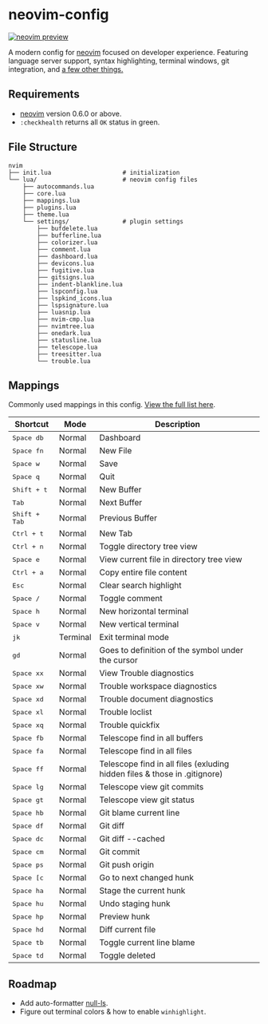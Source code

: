 # neovim-config

[![neovim preview](https://gateway.pinata.cloud/ipfs/QmamHwPGgpDQGRwvR7SVZXmScBxUv43nd6N4QjtUNPgwLK?preview=1 "neovim preview")](https://gateway.pinata.cloud/ipfs/QmamHwPGgpDQGRwvR7SVZXmScBxUv43nd6N4QjtUNPgwLK?preview=1)

A modern config for [neovim](https://neovim.io/) focused on developer experience. Featuring language server support, syntax highlighting, terminal windows, git integration, and [a few other things.](https://github.com/ahashim/neovim-config/blob/main/lua/plugins.lua)

## Requirements

- [neovim](https://neovim.io/) version 0.6.0 or above.
- `:checkhealth` returns all `OK` status in green.

## File Structure

```
nvim
├── init.lua                    # initialization
└── lua/                        # neovim config files
    ├── autocommands.lua
    ├── core.lua
    ├── mappings.lua
    ├── plugins.lua
    ├── theme.lua
    └── settings/               # plugin settings
        ├── bufdelete.lua
        ├── bufferline.lua
        ├── colorizer.lua
        ├── comment.lua
        ├── dashboard.lua
        ├── devicons.lua
        ├── fugitive.lua
        ├── gitsigns.lua
        ├── indent-blankline.lua
        ├── lspconfig.lua
        ├── lspkind_icons.lua
        ├── lspsignature.lua
        ├── luasnip.lua
        ├── nvim-cmp.lua
        ├── nvimtree.lua
        ├── onedark.lua
        ├── statusline.lua
        ├── telescope.lua
        ├── treesitter.lua
        └── trouble.lua
```

## Mappings

Commonly used mappings in this config. [View the full list here](https://github.com/ahashim/neovim-config/blob/main/lua/mappings.lua#L27).

| Shortcut                  | Mode                  | Description                                                                 |
| ------------------------- | --------------------- | --------------------------------------------------------------------------- |
| <kbd>Space db</kbd>       | Normal                | Dashboard                                                                   |
| <kbd>Space fn</kbd>       | Normal                | New File                                                                    |
| <kbd>Space w</kbd>        | Normal                | Save                                                                        |
| <kbd>Space q</kbd>        | Normal                | Quit                                                                        |
| <kbd>Shift + t</kbd>      | Normal                | New Buffer                                                                  |
| <kbd>Tab</kbd>            | Normal                | Next Buffer                                                                 |
| <kbd>Shift + Tab</kbd>    | Normal                | Previous Buffer                                                             |
| <kbd>Ctrl + t</kbd>       | Normal                | New Tab                                                                     |
| <kbd>Ctrl + n</kbd>       | Normal                | Toggle directory tree view                                                  |
| <kbd>Space e</kbd>        | Normal                | View current file in directory tree view                                    |
| <kbd>Ctrl + a</kbd>       | Normal                | Copy entire file content                                                    |
| <kbd>Esc</kbd>            | Normal                | Clear search highlight                                                      |
| <kbd>Space /</kbd>        | Normal                | Toggle comment                                                              |
| <kbd>Space h</kbd>        | Normal                | New horizontal terminal                                                     |
| <kbd>Space v</kbd>        | Normal                | New vertical terminal                                                       |
| <kbd>jk</kbd>             | Terminal              | Exit terminal mode                                                          |
| <kbd>gd</kbd>             | Normal                | Goes to definition of the symbol under the cursor                           |
| <kbd>Space xx</kbd>       | Normal                | View Trouble diagnostics                                                    |
| <kbd>Space xw</kbd>       | Normal                | Trouble workspace diagnostics                                               |
| <kbd>Space xd</kbd>       | Normal                | Trouble document diagnostics                                                |
| <kbd>Space xl</kbd>       | Normal                | Trouble loclist                                                             |
| <kbd>Space xq</kbd>       | Normal                | Trouble quickfix                                                            |
| <kbd>Space fb</kbd>       | Normal                | Telescope find in all buffers                                               |
| <kbd>Space fa</kbd>       | Normal                | Telescope find in all files                                                 |
| <kbd>Space ff</kbd>       | Normal                | Telescope find in all files (exluding hidden files & those in .gitignore)   |
| <kbd>Space lg</kbd>       | Normal                | Telescope view git commits                                                  |
| <kbd>Space gt</kbd>       | Normal                | Telescope view git status                                                   |
| <kbd>Space hb</kbd>       | Normal                | Git blame current line                                                      |
| <kbd>Space df</kbd>       | Normal                | Git diff                                                                    |
| <kbd>Space dc</kbd>       | Normal                | Git diff --cached                                                           |
| <kbd>Space cm</kbd>       | Normal                | Git commit                                                                  |
| <kbd>Space ps</kbd>       | Normal                | Git push origin                                                             |
| <kbd>Space [c</kbd>       | Normal                | Go to next changed hunk                                                     |
| <kbd>Space ha</kbd>       | Normal                | Stage the current hunk                                                      |
| <kbd>Space hu</kbd>       | Normal                | Undo staging hunk                                                           |
| <kbd>Space hp</kbd>       | Normal                | Preview hunk                                                                |
| <kbd>Space hd</kbd>       | Normal                | Diff current file                                                           |
| <kbd>Space tb</kbd>       | Normal                | Toggle current line blame                                                   |
| <kbd>Space td</kbd>       | Normal                | Toggle deleted                                                              |

## Roadmap
- Add auto-formatter [null-ls](https://github.com/jose-elias-alvarez/null-ls.nvim).
- Figure out terminal colors & how to enable `winhighlight`.
